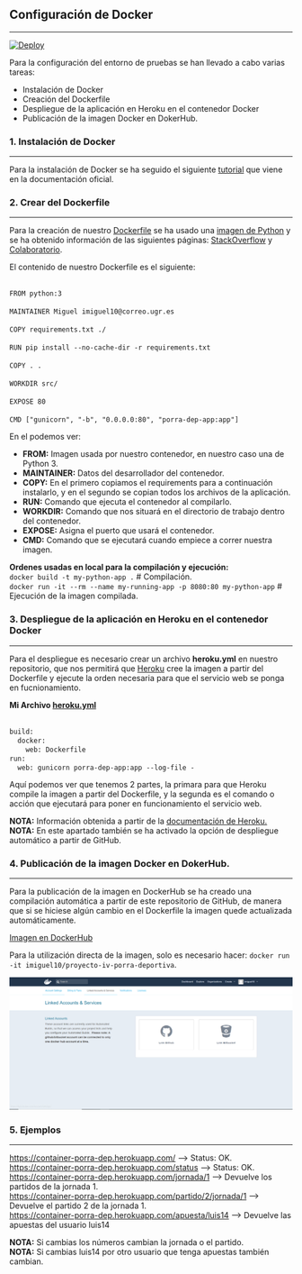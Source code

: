 ## Configuración de Docker
---
[![Deploy](https://www.herokucdn.com/deploy/button.png)](https://heroku.com/deploy)

Para la configuración del entorno de pruebas se han llevado a cabo varias tareas:

* Instalación de Docker
* Creación del Dockerfile
* Despliegue de la aplicación en Heroku en el contenedor Docker
* Publicación de la imagen Docker en DokerHub.




### 1. Instalación de Docker

---

Para la instalación de Docker se ha seguido el siguiente [tutorial](https://docs.docker.com/install/linux/docker-ce/ubuntu/#install-docker-ce) que viene en la documentación oficial.


### 2. Crear del Dockerfile 

---
Para la creación de nuestro [Dockerfile](https://github.com/iMiguel10/Proyecto-IV-Porra-Deportiva-/blob/master/Dockerfile) se ha usado una [imagen de Python](https://hub.docker.com/_/python/) y se ha obtenido información de las siguientes páginas: [StackOverflow](https://stackoverflow.com/questions/43925487/how-to-run-gunicorn-on-docker) y [Colaboratorio](https://colaboratorio.net/davidochobits/sysadmin/2018/crear-imagenes-medida-docker-dockerfile/).

El contenido de nuestro Dockerfile es el siguiente:

~~~

FROM python:3

MAINTAINER Miguel imiguel10@correo.ugr.es

COPY requirements.txt ./

RUN pip install --no-cache-dir -r requirements.txt

COPY . .

WORKDIR src/

EXPOSE 80

CMD ["gunicorn", "-b", "0.0.0.0:80", "porra-dep-app:app"]

~~~

En el podemos ver:  

+ **FROM:** Imagen usada por nuestro contenedor, en nuestro caso una de Python 3.
+ **MAINTAINER:** Datos del desarrollador del contenedor.
+ **COPY:** En el primero copiamos el requirements para a continuación instalarlo, y en el segundo se copian todos los archivos de la aplicación.
+ **RUN:** Comando que ejecuta el contenedor al compilarlo.
+ **WORKDIR:** Comando que nos situará en el directorio de trabajo dentro del contenedor.
+ **EXPOSE:** Asigna el puerto que usará el contenedor.
+ **CMD:** Comando que se ejecutará cuando empiece a correr nuestra imagen.

**Ordenes usadas en local para la compilación y ejecución:**  
`docker build -t my-python-app .`  # Compilación.  
`docker run -it --rm --name my-running-app -p 8080:80 my-python-app` # Ejecución de la imagen compilada.


### 3. Despliegue de la aplicación en Heroku en el contenedor Docker
---
Para el despliegue es necesario crear un archivo **heroku.yml** en nuestro repositorio, que nos permitirá que [Heroku](https://www.heroku.com/) cree la imagen a partir del Dockerfile y ejecute la orden necesaria para que el servicio web se ponga en fucnionamiento.

**Mi Archivo [heroku.yml](https://github.com/iMiguel10/Proyecto-IV-Porra-Deportiva-/blob/master/heroku.yml)**  

~~~

build:
  docker:
    web: Dockerfile
run:
  web: gunicorn porra-dep-app:app --log-file -

~~~

Aquí podemos ver que tenemos 2 partes, la primara para que Heroku compile la imagen a partir del Dockerfile, y la segunda es el comando o acción que ejecutará para poner en funcionamiento el servicio web.

**NOTA:** Información obtenida a partir de la [documentación de Heroku.](https://devcenter.heroku.com/articles/build-docker-images-heroku-yml)  
**NOTA:** En este apartado también se ha activado la opción de despliegue automático a partir de GitHub.

### 4. Publicación de la imagen Docker en DokerHub.
---

Para la publicación de la imagen en DockerHub se ha creado una compilación automática a partir de este repositorio de GitHub, de manera que si se hiciese algún cambio en el Dockerfile la imagen quede actualizada automáticamente.

[Imagen en DockerHub](https://hub.docker.com/r/imiguel10/proyecto-iv-porra-deportiva/)

Para la utilización directa de la imagen, solo es necesario hacer: `docker run -it imiguel10/proyecto-iv-porra-deportiva`.

![DockerHub](https://github.com/iMiguel10/Proyecto-IV-Porra-Deportiva-/blob/master/img/DockerHub.PNG)

### 5. Ejemplos
---

https://container-porra-dep.herokuapp.com/  --> Status: OK.  
https://container-porra-dep.herokuapp.com/status  --> Status: OK.  
https://container-porra-dep.herokuapp.com/jornada/1 --> Devuelve los partidos de la jornada 1.   
https://container-porra-dep.herokuapp.com/partido/2/jornada/1 --> Devuelve el partido 2 de la jornada 1.  
https://container-porra-dep.herokuapp.com/apuesta/luis14 --> Devuelve las apuestas del usuario luis14

**NOTA:** Si cambias los números cambian la jornada o el partido.   
**NOTA:** Si cambias luis14 por otro usuario que tenga apuestas también cambian. 